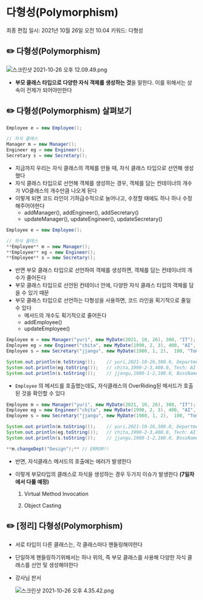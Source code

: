 # 다형성(Polymorphism)

최종 편집 일시: 2021년 10월 26일 오전 10:04
키워드: 다형성

## ✏️  다형성(Polymorphism)

![스크린샷 2021-10-26 오후 12.09.49.png](%E1%84%83%E1%85%A1%E1%84%92%E1%85%A7%E1%86%BC%E1%84%89%E1%85%A5%E1%86%BC(Polymorphism)%208edd467f80bd46f79d9794587efdde97/%E1%84%89%E1%85%B3%E1%84%8F%E1%85%B3%E1%84%85%E1%85%B5%E1%86%AB%E1%84%89%E1%85%A3%E1%86%BA_2021-10-26_%E1%84%8B%E1%85%A9%E1%84%92%E1%85%AE_12.09.49.png)

- **부모 클래스 타입으로 다양한 자식 객체를 생성하는 것**을 말한다. 이를 위해서는 상속이 전제가 되어야만한다

## ✏️  다형성(Polymorphism) 살펴보기

```java
Employee e = new Employee();

// 자식 클래스 
Manager m = new Manager();
Engineer eg = new Engineer();
Secretary s = new Secretary();
```

- 지금까지 우리는 자식 클래스의 객체를 만들 때, 자식 클래스 타입으로 선언해 생성했다
- 자식 클래스 타입으로 선언해 객체를 생성하는 경우, 객체를 담는 컨테이너의 개수가 VO클래스의 개수만큼 나오게 된다
- 이렇게 되면 코드 라인이 기하급수적으로 늘어나고, 수정할 때에도 하나 하나 수정해주어야한다
    - addManager(), addEngineer(), addSecretary()
    - updateManager(), updateEngineer(), updateSecretary()

```java
Employee e = new Employee();

// 자식 클래스
**Employee** m = new Manager();
**Employee** eg = new Engineer();
**Employee** s = new Secretary();
```

- 반면 부모 클래스 타입으로 선언하여 객체를 생성하면, 객체를 담는 컨테이너의 개수가 줄어든다
- 부모 클래스 타입으로 선언된 컨테이너 안에, 다양한 자식 클래스 타입의 객체를 담을 수 있기 때문
- 부모 클래스 타입으로 선언하는 다형성을 사용하면, 코드 라인을 획기적으로 줄일 수 있다
    - 메서드의 개수도 획기적으로 줄어든다
    - addEmployee()
    - updateEmployee()

```java
Employee m = new Manager("yuri", new MyDate(2021, 10, 26), 300, "IT");
Employee eg = new Engineer("chita", new MyDate(1990, 2, 3), 400, "AI", 100);
Employee s = new Secretary("jjangu", new MyDate(1980, 1, 2),  100, "Tom");

System.out.println(m.toString());    // yuri,2021-10-26,300.0, Department: IT
System.out.println(eg.toString());   // chita,1990-2-3,400.0, Tech: AI
System.out.println(s.toString());    // jjangu,1980-1-2,100.0, BossName:Tom
```

- `Employee` 의 메서드를 호출했는데도, 자식클래스의 OverRiding된 메서드가 호출된 것을 확인할 수 있다

```java
Employee m = new Manager("yuri", new MyDate(2021, 10, 26), 300, "IT");
Employee eg = new Engineer("chita", new MyDate(1990, 2, 3), 400, "AI", 100);
Employee s = new Secretary("jjangu", new MyDate(1980, 1, 2),  100, "Tom");

System.out.println(m.toString());    // yuri,2021-10-26,300.0, Department: IT
System.out.println(eg.toString());   // chita,1990-2-3,400.0, Tech: AI
System.out.println(s.toString());    // jjangu,1980-1-2,100.0, BossName:Tom

**m.changeDept("Design");** // ERROR!!
```

- 반면, 자식클래스 메서드의 호출에는 에러가 발생한다
- 이렇게 부모타입의 클래스로 자식을 생성하는 경우 두가지 이슈가 발생한다 **(7일차에서 다룰 예정)**
    
    1) Virtual Method Invocation
    
    2) Object Casting
    

## ✏️  [정리] 다형성(Polymorphism)

- 서로 타입이 다른 클래스는, 각 클래스마다 핸들링해야한다
- 단일하게 핸들링하기위해서는 하나 위의, 즉 부모 클래스를 사용해 다양한 자식 클래스를 선언 및 생성해야한다
- 강사님 판서
    
    ![스크린샷 2021-10-26 오후 4.35.42.png](%E1%84%83%E1%85%A1%E1%84%92%E1%85%A7%E1%86%BC%E1%84%89%E1%85%A5%E1%86%BC(Polymorphism)%208edd467f80bd46f79d9794587efdde97/%E1%84%89%E1%85%B3%E1%84%8F%E1%85%B3%E1%84%85%E1%85%B5%E1%86%AB%E1%84%89%E1%85%A3%E1%86%BA_2021-10-26_%E1%84%8B%E1%85%A9%E1%84%92%E1%85%AE_4.35.42.png)